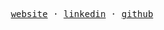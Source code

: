<p align="center">
  <samp>
    <a href="https://subh.me/">website</a> &middot;
    <a href="https://www.linkedin.com/in/subhrashisdas/">linkedin</a> &middot;
    <a href="https://github.com/subhrashisdas/">github</a>
  </samp>
</p>
